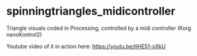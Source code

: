 # spinningtriangles_midicontroller
Triangle visuals coded in Processing, controlled by a midi controller (Korg nanoKontrol2)

Youtube video of it in action here:
https://youtu.be/tjHE51-sXkU
